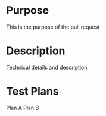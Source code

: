 # Purpose
This is the purpose of the pull request

# Description
Technical details and description

# Test Plans
Plan A
Plan B
